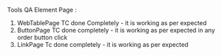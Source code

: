Tools QA Element Page :
1. WebTablePage TC done Completely - it is working as per expected
2. ButtonPage TC done completely - it is working as per expected in any order button click
3. LinkPage Tc done completely - it is working as per expected
